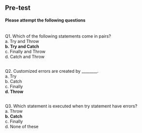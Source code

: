 ## <b> Pre-test </b>
#### Please attempt the following questions
<br>
Q1. Which of the following statements come in pairs?<br>
a.	Try and Throw<br>
<b>b.	Try and Catch</b><br>
c.	Finally and Throw<br>
d.	Catch and Throw<br><br>

Q2. Customized errors are created by ________.<br>
a.	Try<br>
b.	Catch<br>
c.	Finally<br>
<b>d.	Throw</b><br><br>

Q3. Which statement is executed when try statement have errors?<br>
a.	Throw<br>
<b>b.	Catch</b><br>
c.	Finally<br>
d.	None of these<br>
